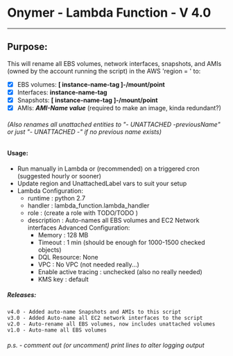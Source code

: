 #   Onymer - Lambda Function - V 4.0
--------------------------------------------------------------------------------
## Purpose:
This will rename all EBS volumes, network interfaces, snapshots, and AMIs (owned by the account running the script) in the AWS 'region = ' to:
- [x] EBS volumes:  **[ instance-name-tag ]-/mount/point**
- [x] Interfaces: **instance-name-tag**
- [x] Snapshots: **[ instance-name-tag ]-/mount/point**
- [x] AMIs: __*AMI-Name value*__ (required to make an image, kinda redundant?)
###### (Also renames all unattached entities to "- UNATTACHED -previousName" or just "- UNATTACHED -" if no previous name exists)
#### Usage:
   - Run manually in Lambda or (recommended) on a triggered cron
   (suggested hourly or sooner)
   - Update region and UnattachedLabel vars to suit your setup
   - Lambda Configuration:
        * runtime : python 2.7
        * handler : lambda_function.lambda_handler
        * role : (create a role with TODO/TODO )
        * description : Auto-names all EBS volumes and EC2 Network interfaces
        Advanced Configuration:
            * Memory : 128 MB
            * Timeout : 1 min (should be enough for 1000-1500 checked objects)
            * DQL Resource: None
            * VPC : No VPC (not needed really...)
            * Enable active tracing : unchecked (also no really needed)
            * KMS key : default

##### Releases:
    v4.0 - Added auto-name Snapshots and AMIs to this script
    v3.0 - Added Auto-name all EC2 network interfaces to the script
    v2.0 - Auto-rename all EBS volumes, now includes unattached volumes
    v1.0 - Auto-name all EBS volumes

######  p.s. - comment out (or uncomment) print lines to alter logging output
